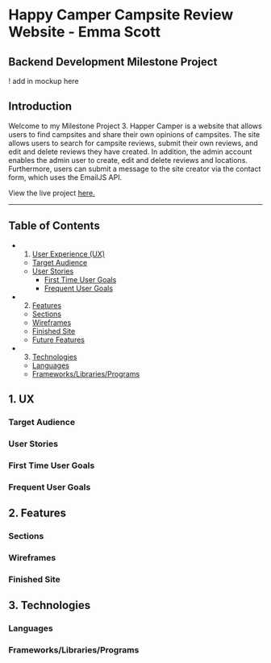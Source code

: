 # Happy Camper Campsite Review Website - Emma Scott
## Backend Development Milestone Project

! add in mockup here

## Introduction
Welcome to my Milestone Project 3. Happer Camper is a website that allows users to find campsites and share their own opinions of campsites. The site allows users to search for campsite reviews, submit their own reviews, and edit and delete reviews they have created. In addition, the admin account enables the admin user to create, edit and delete reviews and locations. Furthermore, users can submit a message to the site creator via the contact form, which uses the EmailJS API.

View the live project [here.](https://emmajane22.github.io/happycamper/ "View the Live game here")
___

## Table of Contents
- 1. [User Experience (UX)](#ux)
    - [Target Audience](#target-audience)
    - [User Stories](#user-stories)
        - [First Time User Goals](#first-time-user-goals)
        - [Frequent User Goals](#frequent-user-goals)
- 2. [Features](#features)
    - [Sections](#sections)
    - [Wireframes](#wireframes)
    - [Finished Site](#finished-site)
    - [Future Features](#future-features)
- 3. [Technologies](#technologies)
    - [Languages](#languages)
    - [Frameworks/Libraries/Programs](#frameworks-libraries-programs)

## 1. UX
### Target Audience
### User Stories
### First Time User Goals
### Frequent User Goals
## 2. Features
### Sections
### Wireframes
### Finished Site
## 3. Technologies
### Languages
### Frameworks/Libraries/Programs 
